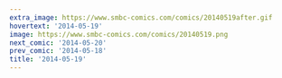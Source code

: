 ```yaml
---
extra_image: https://www.smbc-comics.com/comics/20140519after.gif
hovertext: '2014-05-19'
image: https://www.smbc-comics.com/comics/20140519.png
next_comic: '2014-05-20'
prev_comic: '2014-05-18'
title: '2014-05-19'
---
```


